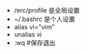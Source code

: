 <ul>
    <li>/erc/profile 是全局设置</li>
    <li>~/.bashrc 是个人设置</li>
    <li>alias vi="vim"</li>
    <li>unalias vi</li>
    <li>:wq #保存退出</li>
</ul>